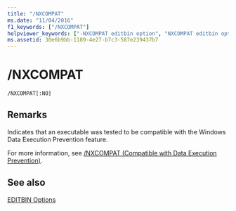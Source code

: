 ```yaml
---
title: "/NXCOMPAT"
ms.date: "11/04/2016"
f1_keywords: ["/NXCOMPAT"]
helpviewer_keywords: ["-NXCOMPAT editbin option", "NXCOMPAT editbin option", "/NXCOMPAT editbin option"]
ms.assetid: 30e6b9bb-1189-4e27-b7c3-587e239437b7
---
```

# /NXCOMPAT

```
/NXCOMPAT[:NO]
```

## Remarks

Indicates that an executable was tested to be compatible with the Windows Data Execution Prevention feature.

For more information, see [/NXCOMPAT (Compatible with Data Execution Prevention)](../../build/reference/nxcompat-compatible-with-data-execution-prevention.md).

## See also

[EDITBIN Options](../../build/reference/editbin-options.md)
